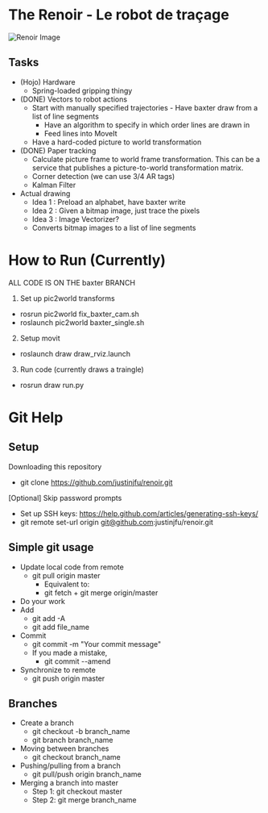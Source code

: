 The Renoir - Le robot de traçage
======

![Renoir Image](http://www.ibiblio.org/wm/paint/auth/renoir/renoir.jpg)


Tasks
------
* (Hojo) Hardware
  * Spring-loaded gripping thingy
* (DONE) Vectors to robot actions
  * Start with manually specified trajectories - Have baxter draw from a list of line segments
    * Have an algorithm to specify in which order lines are drawn in
    * Feed lines into MoveIt
  * Have a hard-coded picture to world transformation
* (DONE) Paper tracking
  * Calculate picture frame to world frame transformation. This can be a service that publishes a picture-to-world transformation matrix.
  * Corner detection (we can use 3/4 AR tags)
  * Kalman Filter
* Actual drawing
  * Idea 1 : Preload an alphabet, have baxter write
  * Idea 2 : Given a bitmap image, just trace the pixels
  * Idea 3 : Image Vectorizer?
   * Converts bitmap images to a list of line segments

How to Run (Currently)
======
ALL CODE IS ON THE baxter BRANCH
1) Set up pic2world transforms
*  rosrun pic2world fix_baxter_cam.sh
*  roslaunch pic2world baxter_single.sh

2) Setup movit
* roslaunch draw draw_rviz.launch

3) Run code (currently draws a traingle)
* rosrun draw run.py

Git Help
======

Setup
----------------
Downloading this repository
  * git clone https://github.com/justinjfu/renoir.git
  
[Optional] Skip password prompts
  * Set up SSH keys: https://help.github.com/articles/generating-ssh-keys/
  * git remote set-url origin git@github.com:justinjfu/renoir.git

Simple git usage
----------------
  * Update local code from remote
    * git pull origin master
      * Equivalent to:
      * git fetch + git merge origin/master
  * Do your work
  * Add 
    * git add -A
    * git add file_name
  * Commit
    * git commit -m "Your commit message"
    * If you made a mistake,
      * git commit --amend
  * Synchronize to remote
    * git push origin master

Branches
----------
  * Create a branch
    * git checkout -b branch_name
    * git branch branch_name
  * Moving between branches
    * git checkout branch_name
  * Pushing/pulling from a branch
    * git pull/push origin branch_name
  * Merging a branch into master
    * Step 1: git checkout master
    * Step 2: git merge branch_name
